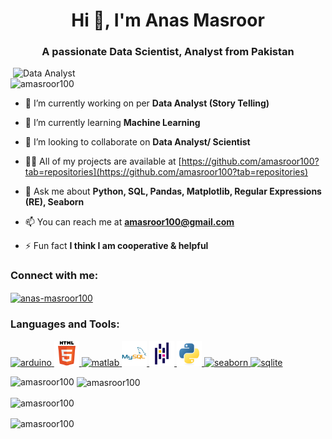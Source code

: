 <h1 align="center">Hi 👋, I'm Anas Masroor</h1>
<h3 align="center">A passionate Data Scientist, Analyst from Pakistan</h3>

<img align ="right" alt="Data Analyst" width="500" src="https://i.pinimg.com/originals/fc/71/63/fc71635c7f1b09ed30413f59bb749582.gif">

<p align="left"> <img src="https://komarev.com/ghpvc/?username=amasroor100&label=Profile%20views&color=0e75b6&style=flat" alt="amasroor100" /> </p>

- 🔭 I’m currently working on per **Data Analyst (Story Telling)**

- 🌱 I’m currently learning **Machine Learning**

- 👯 I’m looking to collaborate on **Data Analyst/ Scientist**

- 👨‍💻 All of my projects are available at [https://github.com/amasroor100?tab=repositories](https://github.com/amasroor100?tab=repositories)

- 💬 Ask me about **Python, SQL, Pandas, Matplotlib, Regular Expressions (RE), Seaborn**

- 📫 You can reach me at **amasroor100@gmail.com**

- ⚡ Fun fact **I think I am cooperative & helpful**

<h3 align="left">Connect with me:</h3>
<p align="left">
<a href="https://linkedin.com/in/anas-masroor100" target="blank"><img align="center" src="https://raw.githubusercontent.com/rahuldkjain/github-profile-readme-generator/master/src/images/icons/Social/linked-in-alt.svg" alt="anas-masroor100" height="30" width="40" /></a>
</p>

<h3 align="left">Languages and Tools:</h3>
<p align="left"> <a href="https://www.arduino.cc/" target="_blank" rel="noreferrer"> <img src="https://cdn.worldvectorlogo.com/logos/arduino-1.svg" alt="arduino" width="40" height="40"/> </a> <a href="https://www.w3.org/html/" target="_blank" rel="noreferrer"> <img src="https://raw.githubusercontent.com/devicons/devicon/master/icons/html5/html5-original-wordmark.svg" alt="html5" width="40" height="40"/> </a> <a href="https://www.mathworks.com/" target="_blank" rel="noreferrer"> <img src="https://upload.wikimedia.org/wikipedia/commons/2/21/Matlab_Logo.png" alt="matlab" width="40" height="40"/> </a> <a href="https://www.mysql.com/" target="_blank" rel="noreferrer"> <img src="https://raw.githubusercontent.com/devicons/devicon/master/icons/mysql/mysql-original-wordmark.svg" alt="mysql" width="40" height="40"/> </a> <a href="https://pandas.pydata.org/" target="_blank" rel="noreferrer"> <img src="https://raw.githubusercontent.com/devicons/devicon/2ae2a900d2f041da66e950e4d48052658d850630/icons/pandas/pandas-original.svg" alt="pandas" width="40" height="40"/> </a> <a href="https://www.python.org" target="_blank" rel="noreferrer"> <img src="https://raw.githubusercontent.com/devicons/devicon/master/icons/python/python-original.svg" alt="python" width="40" height="40"/> </a> <a href="https://seaborn.pydata.org/" target="_blank" rel="noreferrer"> <img src="https://seaborn.pydata.org/_images/logo-mark-lightbg.svg" alt="seaborn" width="40" height="40"/> </a> <a href="https://www.sqlite.org/" target="_blank" rel="noreferrer"> <img src="https://www.vectorlogo.zone/logos/sqlite/sqlite-icon.svg" alt="sqlite" width="40" height="40"/> </a> </p>

<p><img align="left" src="https://github-readme-stats.vercel.app/api/top-langs?username=amasroor100&show_icons=true&locale=en&layout=compact" alt="amasroor100" /></p>

<p>&nbsp;<img align="center" src="https://github-readme-stats.vercel.app/api?username=amasroor100&show_icons=true&locale=en" alt="amasroor100" /></p>

<p><img align="center" src="https://github-readme-streak-stats.herokuapp.com/?user=amasroor100&" alt="amasroor100" /></p><p><img align="center" src="https://github-readme-streak-stats.herokuapp.com/?user=amasroor100&" alt="amasroor100" /></p>
